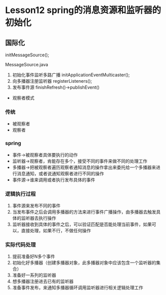 # Lesson12 spring的消息资源和监听器的初始化

## 国际化
initMessageSource();

MessageSource.java


1. 初始化事件监听多路广播
initApplicationEventMulticaster();
2. 向多播器注册监听器
registerListeners();
3. 发布事件源
finishRefresh()->publishEvent()

- 观察者模式

### 传统
- 被观察者
- 观察者

### spring
- 事件->被观察者具体要执行的动作
- 监听器->观察者，肯能存在多个，接受不同的事件来做不同的处理工作
- 多播器->把被观察者遍历观察者通知消息的操作拿出来委托给一个多播器来进行消息通知，或者说通知观察者进行不同的操作
- 事件源->谁来调用或者执行发布具体的事件


### 逻辑执行过程
1. 事件源来发布不同的事件
2. 当发布事件之后会调用多播器的方法来进行事件广播操作，由多播器去触发具体的监听器去执行操作
3. 监听器接收到具体的事件之后，可以验证匹配是否能处理当前事件，如果可以，直接处理，如果不行，不做任何操作

### 实际代码处理
1. 提前准备好N多个事件
2. 初始化好多播器（创建多播器对象，此多播器对象中应该包含一个监听器的集合）
3. 准备好一系列的监听器
4. 想多播器注册进去已有的监听器
5. 准备事件发布，来通知多播器循环调用监听器进行相关逻辑处理工作
